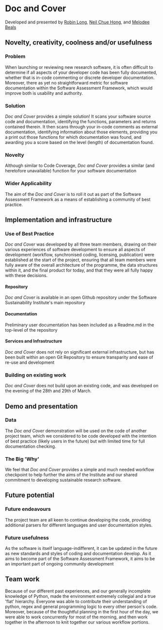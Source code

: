 # Doc and Cover
Developed and presented by [Robin Long](https://www.software.ac.uk/fellows/robin-long), [Neil Chue Hong](https://www.software.ac.uk/neil-chue-hong), and [Melodee Beals](https://www.software.ac.uk/melodee-helene-beals)


## Novelty, creativity, coolness and/or usefulness

### Problem

When launching or reviewing new research software, it is often difficult to determine if all aspects of your developer code has been fully documented, whether that is in-code commenting or discrete developer documentation. Moreover, there as yet no straightforward metric for software documentation within the Software Assessment Framework, which would improve both is usability and authority.

### Solution

*Doc and Cover* provides a simple solution! It scans your software source code and documentation, identifying the functions, parameters and returns contained therein. It then scans through your in-code comments as external documentation, identifying information about those elements, providing you a print out those functions for which documentation was found, and awarding you a score based on the level (length) of documentation found.

### Novelty

Although similar to Code Coverage, *Doc and Cover* provides a similar (and heretofore unavailable) function for your software documentation

### Wider Applicability

The aim of the *Doc and Cover* is to roll it out as part of the Software Assessment Framework as a means of establishing a community of best practice.

## Implementation and infrastructure  

### Use of Best Practice

*Doc and Cover* was developed by all three team members, drawing on their various experiences of software development to ensure all aspects of development (workflow, synchronised coding, licensing, publication) were established at the start of the project, ensuring that all team members were fully aware of the overall architecture of the programme, the data structures within it, and the final product for today, and that they were all fully happy with these decisions.
 
#### Repository

*Doc and Cover* is available in an open Github repository under the Software Sustainability Institute's main repository

#### Documentation

Preliminary user documentation has been included as a Readme.md in the top-level of the repository

#### Services and Infrastructure

*Doc and Cover* does not rely on significant external infrastructure, but has been built within an open Git Repository to ensure transparity and ease of re-use and development

### Building on existing work

*Doc and Cover* does not build upon an existing code, and was developed on the evening of the 28th and 29th of March.
  
## Demo and presentation

### Data

The *Doc and Cover* demonstration will be used on the code of another project team, which we considered to be code developed with the intention of best practice (likely users in the future) but with limited time for full documentation checking.

### The Big 'Why'

We feel that *Doc and Cover* provides a simple and much needed workflow checkpoint to help further the aims of the Institute and our shared commitment to developing sustainable research software.

## Future potential

### Future endeavours

The project team are all keen to continue developing the code, providing additional parsers for different languages and user documentation styles. 

### Future usefulness

As the software is itself language-indifferent, it can be updated in the future as new standards and styles of coding and documentation develop. As it aims to become part of the Software Assessment Framework, it aims to be an important part of ongoing community development

## Team work

Because of our different past experiences, and our generally incomplete knowledge of Python, made the environment extremely collegial and a true 'flat' hierarchy. Everyone was able to contribute their understanding of python, regex and general programming logic to every other person's code. Moreover, because of the thoughtful planning in the first hour of the day, we were able to work concurrently for most of the morning, and then work together in the afternoon to knit together our various workflow portions.
